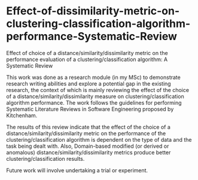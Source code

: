 # Effect-of-dissimilarity-metric-on-clustering-classification-algorithm-performance-Systematic-Review
Effect of choice of a distance/similarity/dissimilarity metric on the performance evaluation of a clustering/classification algorithm: A Systematic Review

This work was done as a research module (in my MSc) to demonstrate research writing abilities and explore a potential gap in the existing research, the context of which is mainly reviewing the effect of the choice of a distance/similarity/dissimilarity measure on clustering/classification algorithm performance. The work follows the guidelines for performing Systematic Literature Reviews in Software Engineering proposed by Kitchenham.

The results of this review indicate that the effect of the choice of a distance/similarity/dissimilarity metric on the performance of the clustering/classification algorithm is dependent on the type of data and the task being dealt with. Also, Domain-based modified (or derived or anomalous) distance/similarity/dissimilarity metrics produce better clustering/classification results.

Future work will involve undertaking a trial or experiment.
